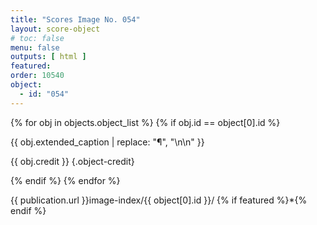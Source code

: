 ```yaml
---
title: "Scores Image No. 054"
layout: score-object
# toc: false
menu: false
outputs: [ html ]
featured: 
order: 10540
object:
  - id: "054"
---
```


{% for obj in objects.object_list %}
{% if obj.id == object[0].id %}

{{ obj.extended_caption | replace: "¶", "\n\n" }}

{{ obj.credit }} {.object-credit}

{% endif %}
{% endfor %}

<div class="object-credit object-url is-print-only">

{{ publication.url }}image-index/{{ object[0].id }}/ {% if featured %}*{% endif %}

</div>
